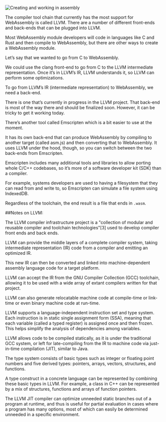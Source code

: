 ![Creating and working in assembly](https://hacks.mozilla.org/files/2017/02/04-03-toolchain07-768x631.png)

The compiler tool chain that currently has the most support for WebAssembly is called LLVM. There are a number of different front-ends and back-ends that can be plugged into LLVM.

Most WebAssembly module developers will code in languages like C and Rust and then compile to WebAssembly, but there are other ways to create a WebAssembly module.

Let’s say that we wanted to go from C to WebAssembly. 

We could use the clang front-end to go from C to the LLVM intermediate representation. Once it’s in LLVM’s IR, LLVM understands it, so LLVM can perform some optimizations.

To go from LLVM’s IR (intermediate representation) to WebAssembly, we need a back-end. 

There is one that’s currently in progress in the LLVM project. That back-end is most of the way there and should be finalized soon. However, it can be tricky to get it working today.

There’s another tool called Emscripten which is a bit easier to use at the moment. 

It has its own back-end that can produce WebAssembly by compiling to another target (called asm.js) and then converting that to WebAssembly. It uses LLVM under the hood, though, so you can switch between the two back-ends from Emscripten.

Emscripten includes many additional tools and libraries to allow porting whole C/C++ codebases, so it’s more of a software developer kit (SDK) than a compiler. 

For example, systems developers are used to having a filesystem that they can read from and write to, so Emscripten can simulate a file system using IndexedDB.

Regardless of the toolchain, the end result is a file that ends in `.wasm`. 

##Notes on LLVM:

The LLVM compiler infrastructure project is a "collection of modular and reusable compiler and toolchain technologies"[3] used to develop compiler front ends and back ends.

LLVM can provide the middle layers of a complete compiler system, taking intermediate representation (IR) code from a compiler and emitting an optimized IR. 

This new IR can then be converted and linked into machine-dependent assembly language code for a target platform. 

LLVM can accept the IR from the GNU Compiler Collection (GCC) toolchain, allowing it to be used with a wide array of extant compilers written for that project.

LLVM can also generate relocatable machine code at compile-time or link-time or even binary machine code at run-time.

LLVM supports a language-independent instruction set and type system. Each instruction is in static single assignment form (SSA), meaning that each variable (called a typed register) is assigned once and then frozen. This helps simplify the analysis of dependencies among variables. 

LLVM allows code to be compiled statically, as it is under the traditional GCC system, or left for late-compiling from the IR to machine code via just-in-time compilation (JIT), similar to Java. 

The type system consists of basic types such as integer or floating point numbers and five derived types: pointers, arrays, vectors, structures, and functions. 

A type construct in a concrete language can be represented by combining these basic types in LLVM. For example, a class in C++ can be represented by a mix of structures, functions and arrays of function pointers.

The LLVM JIT compiler can optimize unneeded static branches out of a program at runtime, and thus is useful for partial evaluation in cases where a program has many options, most of which can easily be determined unneeded in a specific environment.